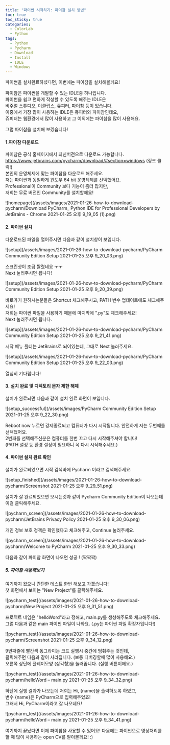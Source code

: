 ```yaml
---
title: "파이썬 시작하기: 파이참 설치 방법"
toc: true
toc_sticky: true
categories:
  - ColorLab
  - Python
tags:
  - Python
  - Pycharm
  - Download
  - Install
  - IDLE
  - Windows
---
```


파이썬을 설치완료하셨다면, 이번에는 파이참을 설치해볼께요!  

파이참은 파이썬을 개발할 수 있는 IDLE중 하나입니다.  
파이썬을 쉽고 편하게 작성할 수 있도록 해주는 IDLE은  
비주얼 스튜디오, 이클립스, 쥬피터, 파이참 등이 있습니다.  
이중에서 가장 많이 사용하는 IDLE은 쥬피터와 파이참인데요,  
쥬피터는 웹환경에서 많이 사용하고 그 이외에는 파이참을 많이 사용해요.  

그럼 파이참을 설치해 보겠습니다!

#### 1.파이참 다운로드
파이참은 공식 홈페이지에서 최신버전으로 다운로드 가능합니다.   
<https://www.jetbrains.com/pycharm/download/#section=windows>  (링크 클릭!)  
본인의 운영체제에 맞는 파이참을 다운로드 해주세요.  
저는 파이썬과 동일하게 윈도우 64 bit 운영체제를 선택했어요.  
Professional이 Community 보다 기능이 좀더 많지만,  
저희는 무료 버전인 Community를 설치할께요!  
  
![homepage](/assets/images/2021-01-26-how-to-download-pycharm/Download PyCharm_ Python IDE for Professional Developers by JetBrains - Chrome 2021-01-25 오후 9_19_05 (1).png)
  

#### 2. 파이썬 설치
다운로드된 파일을 열어주시면 다음과 같이 설치창이 보입니다.  
  
![setup](/assets/images/2021-01-26-how-to-download-pycharm/PyCharm Community Edition Setup 2021-01-25 오후 9_20_03.png)  
  
스크린샷이 조금 짤렸네요 ㅜㅜ  
Next 눌러주시면 됩니다! 
  
![setup](/assets/images/2021-01-26-how-to-download-pycharm/PyCharm Community Edition Setup 2021-01-25 오후 9_20_39.png)  
  
바로가기 원하시는분들은 Shortcut 체크해주시고, PATH 변수 업데이트에도 체크해주세요!  
저희는 파이썬 파일을 사용하기 때문에 마지막에 ".py"도 체크해주세요!  
Next 눌러주시면 됩니다.
  
![setup](/assets/images/2021-01-26-how-to-download-pycharm/PyCharm Community Edition Setup  2021-01-25 오후 9_21_41.png)  
  
시작 메뉴 폴더는 JetBrains로 되어있는데, 그대로 Next 눌러주세요.  
  
![setup](/assets/images/2021-01-26-how-to-download-pycharm/PyCharm Community Edition Setup  2021-01-25 오후 9_22_03.png)  
  
열심히 기다립니다!  

#### 3. 설치 완료 및 디렉토리 문자 제한 해제
설치가 완료되면 다음과 같이 설치 완료 화면이 보입니다.   

![setup_successful](/assets/images/PyCharm Community Edition Setup  2021-01-25 오후 9_22_30.png)  
  
Reboot now 누르면 강제종료되고 컴퓨터가 다시 시작됩니다. 안전하게 저는 두번째를 선택했어요.  
2번째를 선택해주신분은 컴퓨터를 한번 끄고 다시 시작해주셔야 합니다!  
(PATH 설정 등 환경 설정이 필요하니 꼭 다시 시작해주세요.)    

#### 4. 파이썬 설치 완료 확인
설치가 완료되었으면 시작 검색바에 Pycharm 이라고 검색해주세요.  

![setup_finished](/assets/images/2021-01-26-how-to-download-pycharm/Screenshot 2021-01-25 오후 9_29_51.png)  

설치가 잘 완료되었으면 보시는것과 같이 Pycharm Community Edition이 나오는데 이걸 클릭해주세요.

![pycharm_screen](/assets/images/2021-01-26-how-to-download-pycharm/JetBrains Privacy Policy 2021-01-25 오후 9_30_06.png)  
  
개인 정보 보호 정책은 확인했다고 체크해주고, Continue 눌러주세요.  

![pycharm_screen](/assets/images/2021-01-26-how-to-download-pycharm/Welcome to PyCharm 2021-01-25 오후 9_30_33.png)  
  
다음과 같이 파이참 화면이 나오면 성공 ! (짝짝짝)

##### 5. 파이참 사용해보기

여기까지 왔으니 간단한 테스트 한번 해보고 가겠습니다!  
첫 화면에서 보이는 "New Project"를 클릭해주세요.  
  
![pycharm_test](/assets/images/2021-01-26-how-to-download-pycharm/New Project 2021-01-25 오후 9_31_51.png)  
  
프로젝트 네임은 "helloWord"라고 정해고, main.py를 생성해주도록 체크해주세요.  
그럼 다음과 같은 main 파이썬 파일이 나와요. (.py는 파이썬 파일 확장자입니다!)  
  
![pycharm_test](/assets/images/2021-01-26-how-to-download-pycharm/Screenshot 2021-01-25 오후 9_34_12.png)  

9번째줄에 빨간색 동그라미는 코드 실행시 중간에 멈춰주는 것인데,  
클릭해주면 다음과 같이 사라집니다. (보통 디버깅할때 많이 사용해요.)  
오른쪽 상단에 플레이모양 (삼각형)을 눌러줍니다. (실행 버튼이에요.)  
  
![pycharm_test](/assets/images/2021-01-26-how-to-download-pycharm/helloWord – main.py 2021-01-25 오후 9_34_32.png)  

하단에 실행 결과가 나오는데 저희는 Hi, {name}을 출력하도록 하였고,  
변수 {name}은 PyCharm으로 입력해주었죠!  
그래서 Hi, PyCharm이라고 잘 나오네요!  
  
![pycharm_test](/assets/images/2021-01-26-how-to-download-pycharm/helloWord – main.py 2021-01-25 오후 9_34_41.png)  
  


여기까지 끝났다면 이제 파이참을 사용할 수 있어요! 
다음에는 파이썬으로 영상처리를 할 때 많이 사용하는 open CV를 알아볼께요!  :)

